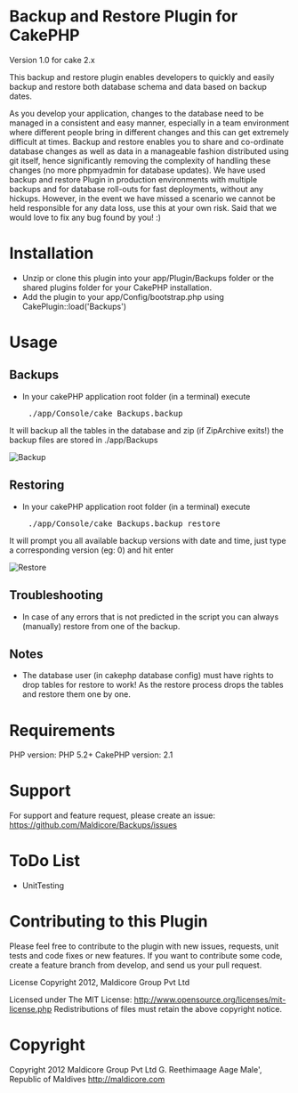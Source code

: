Backup and Restore Plugin for CakePHP
=====================================
Version 1.0 for cake 2.x

This backup and restore plugin enables developers to quickly and easily backup and restore both database schema and data based on backup dates.

As you develop your application, changes to the database need to be managed in a consistent and easy manner, especially in a team environment where different people bring in different changes and this can get extremely difficult at times. Backup and restore enables you to share and co-ordinate database changes as well as data in a manageable fashion distributed using git itself, hence significantly removing the complexity of handling these changes (no more phpmyadmin for database updates). We have used backup and restore Plugin in production environments with multiple backups and for database roll-outs for fast deployments, without any hickups. However, in the event we have missed a scenario we cannot be held responsible for any data loss, use this at your own risk. Said that we would love to fix any bug found by you! :)

Installation
=============

* Unzip or clone this plugin into your app/Plugin/Backups folder or the shared plugins folder for your CakePHP installation.
* Add the plugin to your app/Config/bootstrap.php using CakePlugin::load('Backups')

Usage
======

Backups
-------
* In your cakePHP application root folder (in a terminal) execute

<pre>
	./app/Console/cake Backups.backup
</pre>

It will backup all the tables in the database and zip (if ZipArchive exits!)
the backup files are stored in ./app/Backups

![Backup](https://lh4.googleusercontent.com/-aLQuVNC-kr0/ULVVtWZBpSI/AAAAAAAACXg/6JyXo_PhNI0/s400/Selection_067.png)

Restoring
----------
* In your cakePHP application root folder (in a terminal) execute

<pre>
	./app/Console/cake Backups.backup restore
</pre>

It will prompt you all available backup versions with date and time, just type a corresponding version (eg: 0) and hit enter

![Restore](https://lh5.googleusercontent.com/-O7FI-eLyiWc/ULVVtVhCmtI/AAAAAAAACXk/LNerKNlBQc8/s400/Selection_068.png)

Troubleshooting
----------------
* In case of any errors that is not predicted in the script you can always (manually) restore from one of the backup.

Notes
------
* The database user (in cakephp database config) must have rights to drop tables for restore to work! As the restore process drops the tables and restore them one by one.

Requirements
==============
PHP version: PHP 5.2+
CakePHP version: 2.1

Support
=========
For support and feature request, please create an issue: 
https://github.com/Maldicore/Backups/issues

ToDo List
==========
* UnitTesting

Contributing to this Plugin
=============================
Please feel free to contribute to the plugin with new issues, requests, unit tests and code fixes or new features. If you want to contribute some code, create a feature branch from develop, and send us your pull request.

License
Copyright 2012, Maldicore Group Pvt Ltd

Licensed under The MIT License: http://www.opensource.org/licenses/mit-license.php
Redistributions of files must retain the above copyright notice.

Copyright
==========
Copyright 2012
Maldicore Group Pvt Ltd
G. Reethimaage Aage
Male', Republic of Maldives
http://maldicore.com